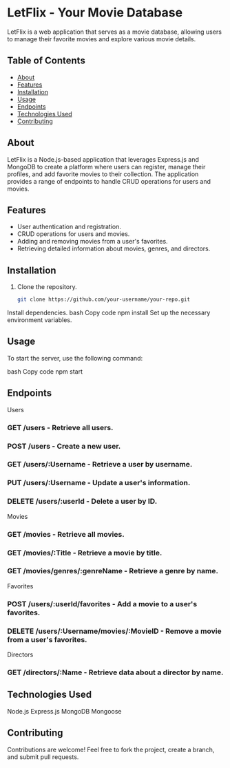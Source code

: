 # LetFlix - Your Movie Database

LetFlix is a web application that serves as a movie database, allowing users to manage their favorite movies and explore various movie details.

## Table of Contents

- [About](#about)
- [Features](#features)
- [Installation](#installation)
- [Usage](#usage)
- [Endpoints](#endpoints)
- [Technologies Used](#technologies-used)
- [Contributing](#contributing)


## About

LetFlix is a Node.js-based application that leverages Express.js and MongoDB to create a platform where users can register, manage their profiles, and add favorite movies to their collection. The application provides a range of endpoints to handle CRUD operations for users and movies.

## Features

- User authentication and registration.
- CRUD operations for users and movies.
- Adding and removing movies from a user's favorites.
- Retrieving detailed information about movies, genres, and directors.

## Installation

1. Clone the repository.
   ```bash
   git clone https://github.com/your-username/your-repo.git
Install dependencies.
bash
Copy code
npm install
Set up the necessary environment variables.
## Usage
To start the server, use the following command:

bash
Copy code
npm start
## Endpoints
Users
### GET /users - Retrieve all users.
### POST /users - Create a new user.
### GET /users/:Username - Retrieve a user by username.
### PUT /users/:Username - Update a user's information.
### DELETE /users/:userId - Delete a user by ID.
Movies
### GET /movies - Retrieve all movies.
### GET /movies/:Title - Retrieve a movie by title.
### GET /movies/genres/:genreName - Retrieve a genre by name.
Favorites
### POST /users/:userId/favorites - Add a movie to a user's favorites.
### DELETE /users/:Username/movies/:MovieID - Remove a movie from a user's favorites.
Directors
### GET /directors/:Name - Retrieve data about a director by name.
## Technologies Used
Node.js
Express.js
MongoDB
Mongoose
## Contributing
Contributions are welcome! Feel free to fork the project, create a branch, and submit pull requests.
